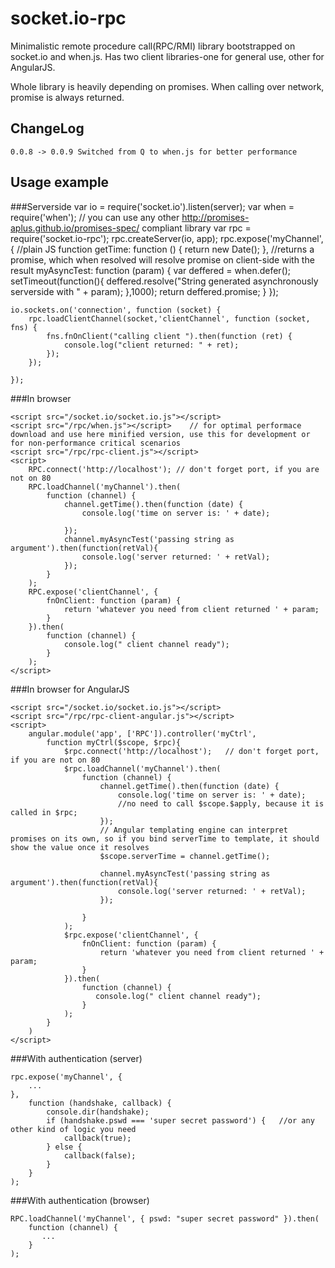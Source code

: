 # socket.io-rpc

Minimalistic remote procedure call(RPC/RMI) library bootstrapped on socket.io and when.js. Has two client libraries-one for general use, other for AngularJS.

Whole library is heavily depending on promises. When calling over network, promise is always returned.


## ChangeLog
    0.0.8 -> 0.0.9 Switched from Q to when.js for better performance


## Usage example


###Serverside
    var io = require('socket.io').listen(server);
    var when = require('when'); // you can use any other http://promises-aplus.github.io/promises-spec/ compliant library
    var rpc = require('socket.io-rpc');
    rpc.createServer(io, app);
    rpc.expose('myChannel', {
        //plain JS function
        getTime: function () {
            return new Date();
        },
        //returns a promise, which when resolved will resolve promise on client-side with the result
        myAsyncTest: function (param) {
            var deffered = when.defer();
            setTimeout(function(){
                deffered.resolve("String generated asynchronously serverside with " + param);
            },1000);
            return deffered.promise;
        }
    });


    io.sockets.on('connection', function (socket) {
        rpc.loadClientChannel(socket,'clientChannel', function (socket, fns) {
            fns.fnOnClient("calling client ").then(function (ret) {
                console.log("client returned: " + ret);
            });
        });

    });


###In browser

    <script src="/socket.io/socket.io.js"></script>
    <script src="/rpc/when.js"></script>    // for optimal performace download and use here minified version, use this for development or for non-performance critical scenarios
    <script src="/rpc/rpc-client.js"></script>
    <script>
        RPC.connect('http://localhost'); // don't forget port, if you are not on 80
        RPC.loadChannel('myChannel').then(
            function (channel) {
                channel.getTime().then(function (date) {
                    console.log('time on server is: ' + date);

                });
                channel.myAsyncTest('passing string as argument').then(function(retVal){
                    console.log('server returned: ' + retVal);
                });
            }
        );
        RPC.expose('clientChannel', {
            fnOnClient: function (param) {
                return 'whatever you need from client returned ' + param;
            }
        }).then(
            function (channel) {
                console.log(" client channel ready");
            }
        );
    </script>


###In browser for AngularJS

    <script src="/socket.io/socket.io.js"></script>
    <script src="/rpc/rpc-client-angular.js"></script>
    <script>
        angular.module('app', ['RPC']).controller('myCtrl', 
            function myCtrl($scope, $rpc){
                $rpc.connect('http://localhost');   // don't forget port, if you are not on 80
                $rpc.loadChannel('myChannel').then(
                    function (channel) {
                        channel.getTime().then(function (date) {
                            console.log('time on server is: ' + date);
                            //no need to call $scope.$apply, because it is called in $rpc;
                        });
                        // Angular templating engine can interpret promises on its own, so if you bind serverTime to template, it should show the value once it resolves
                        $scope.serverTime = channel.getTime();
                        
                        channel.myAsyncTest('passing string as argument').then(function(retVal){
                            console.log('server returned: ' + retVal);
                        });
                        
                    }
                );
                $rpc.expose('clientChannel', {
                    fnOnClient: function (param) {
                        return 'whatever you need from client returned ' + param;
                    }
                }).then(
                    function (channel) {
                       console.log(" client channel ready");
                    }
                );
            }
        )
    </script>


###With authentication (server)

    rpc.expose('myChannel', {
        ...
    },
        function (handshake, callback) {
            console.dir(handshake);
            if (handshake.pswd === 'super secret password') {   //or any other kind of logic you need
                callback(true);
            } else {
                callback(false);
            }
        }
    );


###With authentication (browser)

    RPC.loadChannel('myChannel', { pswd: "super secret password" }).then(
        function (channel) {
           ...
        }
    );


